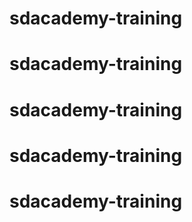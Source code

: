 # sdacademy-training
# sdacademy-training
# sdacademy-training
# sdacademy-training
# sdacademy-training
